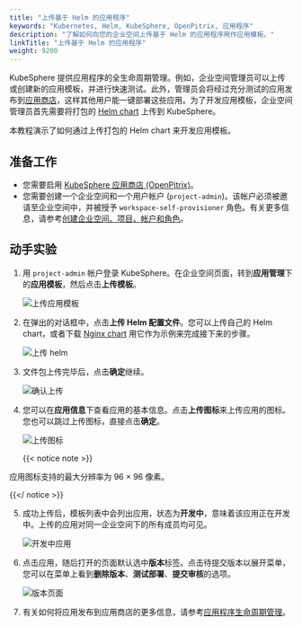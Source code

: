 ```yaml
---
title: "上传基于 Helm 的应用程序"
keywords: "Kubernetes, Helm, KubeSphere, OpenPitrix, 应用程序"
description: "了解如何向您的企业空间上传基于 Helm 的应用程序用作应用模板。"
linkTitle: "上传基于 Helm 的应用程序"
weight: 9200
---
```


KubeSphere 提供应用程序的全生命周期管理。例如，企业空间管理员可以上传或创建新的应用模板，并进行快速测试。此外，管理员会将经过充分测试的应用发布到[应用商店](../../application-store/)，这样其他用户能一键部署这些应用。为了开发应用模板，企业空间管理员首先需要将打包的 [Helm chart](https://helm.sh/) 上传到 KubeSphere。

本教程演示了如何通过上传打包的 Helm chart 来开发应用模板。

## 准备工作

- 您需要启用 [KubeSphere 应用商店 (OpenPitrix)](../../pluggable-components/app-store/)。
- 您需要创建一个企业空间和一个用户帐户 (`project-admin`)。该帐户必须被邀请至企业空间中，并被授予 `workspace-self-provisioner` 角色。有关更多信息，请参考[创建企业空间、项目、帐户和角色](../../quick-start/create-workspace-and-project/)。

## 动手实验

1. 用 `project-admin` 帐户登录 KubeSphere。在企业空间页面，转到**应用管理**下的**应用模板**，然后点击**上传模板**。

    ![上传应用模板](/images/docs/zh-cn/workspace-administration-and-user-guide/upload-helm-based-applications/upload-app-template-1.png)

2. 在弹出的对话框中，点击**上传 Helm 配置文件**。您可以上传自己的 Helm chart，或者下载 [Nginx chart](/files/application-templates/nginx-0.1.0.tgz) 用它作为示例来完成接下来的步骤。

    ![上传 helm](/images/docs/zh-cn/workspace-administration-and-user-guide/upload-helm-based-applications/upload-helm-2.png)

3. 文件包上传完毕后，点击**确定**继续。

    ![确认上传](/images/docs/zh-cn/workspace-administration-and-user-guide/upload-helm-based-applications/confirm-upload-3.png)

4. 您可以在**应用信息**下查看应用的基本信息。点击**上传图标**来上传应用的图标。您也可以跳过上传图标，直接点击**确定**。

    ![上传图标](/images/docs/zh-cn/workspace-administration-and-user-guide/upload-helm-based-applications/upload-icon-4.png)

    {{< notice note >}}

应用图标支持的最大分辨率为 96 × 96 像素。

{{</ notice >}}

5. 成功上传后，模板列表中会列出应用，状态为**开发中**，意味着该应用正在开发中。上传的应用对同一企业空间下的所有成员均可见。

    ![开发中应用](/images/docs/zh-cn/workspace-administration-and-user-guide/upload-helm-based-applications/draft-app-5.png)

6. 点击应用，随后打开的页面默认选中**版本**标签。点击待提交版本以展开菜单，您可以在菜单上看到**删除版本**、**测试部署**、**提交审核**的选项。

    ![版本页面](/images/docs/zh-cn/workspace-administration-and-user-guide/upload-helm-based-applications/version-page-6.png)

7. 有关如何将应用发布到应用商店的更多信息，请参考[应用程序生命周期管理](../../application-store/app-lifecycle-management/)。

